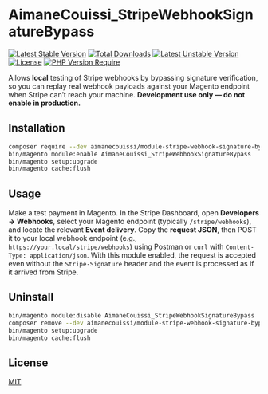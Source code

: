 # AimaneCouissi_StripeWebhookSignatureBypass

[![Latest Stable Version](http://poser.pugx.org/aimanecouissi/module-stripe-webhook-signature-bypass/v)](https://packagist.org/packages/aimanecouissi/module-stripe-webhook-signature-bypass) [![Total Downloads](http://poser.pugx.org/aimanecouissi/module-stripe-webhook-signature-bypass/downloads)](https://packagist.org/packages/aimanecouissi/module-stripe-webhook-signature-bypass) [![Latest Unstable Version](http://poser.pugx.org/aimanecouissi/module-stripe-webhook-signature-bypass/v/unstable)](https://packagist.org/packages/aimanecouissi/module-stripe-webhook-signature-bypass) [![License](http://poser.pugx.org/aimanecouissi/module-stripe-webhook-signature-bypass/license)](https://packagist.org/packages/aimanecouissi/module-stripe-webhook-signature-bypass) [![PHP Version Require](http://poser.pugx.org/aimanecouissi/module-stripe-webhook-signature-bypass/require/php)](https://packagist.org/packages/aimanecouissi/module-stripe-webhook-signature-bypass)

Allows **local** testing of Stripe webhooks by bypassing signature verification, so you can replay real webhook payloads against your Magento endpoint when Stripe can’t reach your machine. **Development use only — do not enable in production.**

## Installation
```bash
composer require --dev aimanecouissi/module-stripe-webhook-signature-bypass
bin/magento module:enable AimaneCouissi_StripeWebhookSignatureBypass
bin/magento setup:upgrade
bin/magento cache:flush
```

## Usage
Make a test payment in Magento. In the Stripe Dashboard, open **Developers → Webhooks**, select your Magento endpoint (typically `/stripe/webhooks`), and locate the relevant **Event delivery**. Copy the **request JSON**, then POST it to your local webhook endpoint (e.g., `https://your.local/stripe/webhooks`) using Postman or `curl` with `Content-Type: application/json`. With this module enabled, the request is accepted even without the `Stripe-Signature` header and the event is processed as if it arrived from Stripe.

## Uninstall
```bash
bin/magento module:disable AimaneCouissi_StripeWebhookSignatureBypass
composer remove --dev aimanecouissi/module-stripe-webhook-signature-bypass
bin/magento setup:upgrade
bin/magento cache:flush
```

## License
[MIT](LICENSE)
